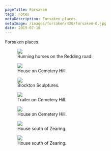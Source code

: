 ```yaml
---
pageTitle: Forsaken
tags: notes
metaDescription: Forsaken places.
metaImage: /images/forsaken/420/forsaken-0.jpg
date: 2019-07-18
---
```

Forsaken places. 

<figure>
    <img src="/images/forsaken/768/forsaken-0.jpg">
    <figcaption>Running horses on the Redding road. </figcaption>
</figure>

<figure>
    <img src="/images/forsaken/768/forsaken-1.jpg">
    <figcaption>House on Cemetery Hill.</figcaption>
</figure>

<figure>
    <img src="/images/forsaken/768/forsaken-2.jpg">
    <figcaption>Blockton Sculptures. </figcaption>
</figure>

<figure>
    <img src="/images/forsaken/768/forsaken-3.jpg">
    <figcaption>Trailer on Cemetery Hill.</figcaption>
</figure>

<figure>
    <img src="/images/forsaken/768/forsaken-4.jpg">
    <figcaption>House on Cemetery Hill.</figcaption>
</figure>

<figure>
    <img src="/images/forsaken/768/forsaken-5.jpg">
    <figcaption>House south of Zearing.</figcaption>
</figure>

<figure>
    <img src="/images/forsaken/768/forsaken-6.jpg">
    <figcaption>House south of Zearing.</figcaption>
</figure>


